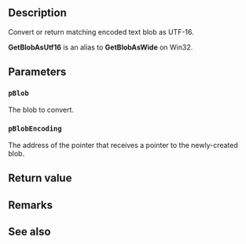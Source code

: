 ## Description

Convert or return matching encoded text blob as UTF-16.

**GetBlobAsUtf16** is an alias to **GetBlobAsWide** on Win32.

## Parameters

### `pBlob`

The blob to convert.

### `pBlobEncoding`

The address of the pointer that receives a pointer to the newly-created blob.

## Return value

## Remarks

## See also